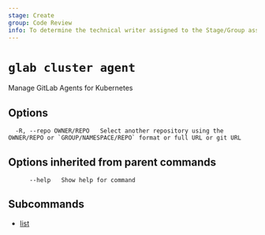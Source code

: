 ```yaml
---
stage: Create
group: Code Review
info: To determine the technical writer assigned to the Stage/Group associated with this page, see https://about.gitlab.com/handbook/product/ux/technical-writing/#assignments
---
```


<!--
This documentation is auto generated by a script.
Please do not edit this file directly. Run `make gen-docs` instead.
-->

# `glab cluster agent`

Manage GitLab Agents for Kubernetes

## Options

```plaintext
  -R, --repo OWNER/REPO   Select another repository using the OWNER/REPO or `GROUP/NAMESPACE/REPO` format or full URL or git URL
```

## Options inherited from parent commands

```plaintext
      --help   Show help for command
```

## Subcommands

- [list](list.md)
